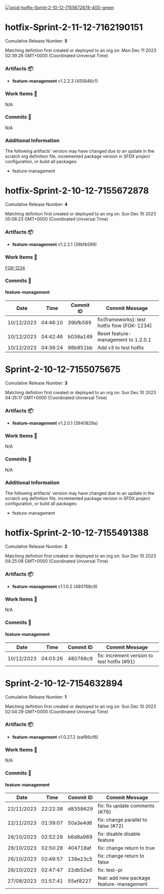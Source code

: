 [![prod-hotfix-Sprint-2-10-12-7155672878-4(0)-green](https://img.shields.io/static/v1?label=prod&message=hotfix-Sprint-2-10-12-7155672878-4(0)&color=green)](#e300a940b2de2840c8ac872d97d622cca3f18895) 
<a id=825d94c7cd5ffc4979aef703e66987c742095012></a>
# hotfix-Sprint-2-11-12-7162190151
 Cumulative Release Number: <b>5</b> 

Matching defintion first created or deployed to an org on: Mon Dec 11 2023 02:39:26 GMT+0000 (Coordinated Universal Time)
 ### Artifacts :package:
- **feature-management**     v1.2.2.3 (455846c1)

### Work Items :gem:
N/A

### Commits :book:
N/A

### Additional Information
The following artifacts' version may have changed due to an update in the scratch org definition file, incremented package version in SFDX project configuration, or build all packages:
  - feature-management

<a id=e300a940b2de2840c8ac872d97d622cca3f18895></a>
# hotfix-Sprint-2-10-12-7155672878
 Cumulative Release Number: <b>4</b> 

Matching defintion first created or deployed to an org on: Sun Dec 10 2023 05:08:23 GMT+0000 (Coordinated Universal Time)
 ### Artifacts :package:
- **feature-management**     v1.2.2.1 (39bfb589)

### Work Items :gem:
[FGK-1234](undefined)

### Commits :book:

#### feature-management
| Date       | Time     | Commit ID | Commit Message                               |
| ---------- | -------- | --------- | -------------------------------------------- |
| 10/12/2023 | 04:46:10 | 39bfb589  | fix(frameworks): test hotfix flow [FGK-1234] |
| 10/12/2023 | 04:42:46 | b036a149  | Reset feature-management to 1.2.0.1          |
| 10/12/2023 | 04:36:24 | 98b851bb  | Add v3 to test hotfix                        |

<a id=18d937b50faffbba5ad0fa023ec5c18e768ad7c7></a>
# Sprint-2-10-12-7155075675
 Cumulative Release Number: <b>3</b> 

Matching defintion first created or deployed to an org on: Sun Dec 10 2023 04:35:17 GMT+0000 (Coordinated Universal Time)
 ### Artifacts :package:
- **feature-management**     v1.2.0.1 (3940829a)

### Work Items :gem:
N/A

### Commits :book:
N/A

### Additional Information
The following artifacts' version may have changed due to an update in the scratch org definition file, incremented package version in SFDX project configuration, or build all packages:
  - feature-management

<a id=a29bd19575b0978418dbed1999c9f0e1339a43ea></a>
# hotfix-Sprint-2-10-12-7155491388
 Cumulative Release Number: <b>2</b> 

Matching defintion first created or deployed to an org on: Sun Dec 10 2023 04:25:08 GMT+0000 (Coordinated Universal Time)
 ### Artifacts :package:
- **feature-management**     v1.1.0.2 (480768c9)

### Work Items :gem:
N/A

### Commits :book:

#### feature-management
| Date       | Time     | Commit ID | Commit Message                              |
| ---------- | -------- | --------- | ------------------------------------------- |
| 10/12/2023 | 04:03:26 | 480768c9  | fix: increment version to test hotfix (#91) |

<a id=401b15183e6bf7bc765b10f5bfc169fb0c5be20c></a>
# Sprint-2-10-12-7154632894
 Cumulative Release Number: <b>1</b> 

Matching defintion first created or deployed to an org on: Sun Dec 10 2023 02:04:29 GMT+0000 (Coordinated Universal Time)
 ### Artifacts :package:
- **feature-management**     v1.0.27.2 (eaf86cf6)

### Work Items :gem:
N/A

### Commits :book:

#### feature-management
| Date       | Time     | Commit ID | Commit Message                           |
| ---------- | -------- | --------- | ---------------------------------------- |
| 22/11/2023 | 22:22:38 | d8358629  | fix: fix update comments (#76)           |
| 22/11/2023 | 01:39:07 | 50a3e4d6  | fix: change parallel to false (#72)      |
| 26/10/2023 | 02:52:29 | b6d8a989  | fix: disable disable feature             |
| 26/10/2023 | 02:50:28 | 404718af  | fix: change return to true               |
| 26/10/2023 | 02:49:57 | 138e23c5  | fix: change return to false              |
| 26/10/2023 | 02:47:47 | 22db52e0  | fix: test-pr                             |
| 27/08/2023 | 01:57:41 | 55ef8227  | feat: add new package feature-management |
